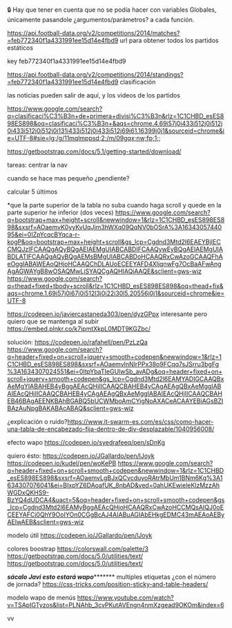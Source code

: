 🔒
 Hay que tener en cuenta que no se podía hacer con variables Globales, únicamente pasandole 
 ¿argumentos/parámetros? a cada función.







 
https://api.football-data.org/v2/competitions/2014/matches?=feb772340f1a4331991ee15d14e4fbd9
url para obtener todos los partidos estáticos
 
key
feb772340f1a4331991ee15d14e4fbd9
 
 
https://api.football-data.org/v2/competitions/2014/standings?=feb772340f1a4331991ee15d14e4fbd9
clasificación
 
las noticias pueden salir de aquí, y los videos de los partidos
 
https://www.google.com/search?q=clasificaci%C3%B3n+de+primera+divisi%C3%B3n&rlz=1C1CHBD_esES898ES898&oq=clasificaci%C3%B3n+&aqs=chrome.4.69i57j0i433i512j0i512j0i433i512j0i512j0i131i433i512j0i433i512j69i61.16399j0j1&sourceid=chrome&ie=UTF-8#sie=lg;/g/11mqlmppsd;2;/m/09gqx;nw;fp;1;;
 
https://getbootstrap.com/docs/5.1/getting-started/download/



tareas: 
centrar la nav

cuando se hace mas pequeño ¿pendiente?

calcular 5 últimos



*que la parte superior de la tabla no suba cuando haga scroll
y quede en la parte superior he inferior (dos veces)
https://www.google.com/search?q=bootstrap+max+height+scroll&newwindow=1&rlz=1C1CHBD_esES898ES898&sxsrf=AOaemvK0yyKvUqJjm3hWXq09QqNV0bOSrA%3A1634305744095&ei=0IZpYcqcBYqca-r-kogP&oq=bootstrap+max+height+scroll&gs_lcp=Cgdnd3Mtd2l6EAEYBjIECCMQJzIFCAAQgAQyBQgAEIAEMgUIABCABDIFCAAQywEyBQgAEIAEMgUIABDLATIFCAAQgAQyBQgAEMsBMgUIABCABDoHCAAQRxCwAzoGCAAQFhAeOggIABAWEAoQHjoHCAAQChDLAUoECEEYAFD4XljqnwFg7OcBaAFwAngAgAGWAYgB8wOSAQMwLjSYAQCgAQHIAQjAAQE&sclient=gws-wiz
https://www.google.com/search?q=thead+fixed+tbody+scroll&rlz=1C1CHBD_esES898ES898&oq=thead+fix&aqs=chrome.1.69i57j0i67j0i512l3j0i22i30l5.20556j0j1&sourceid=chrome&ie=UTF-8

https://codepen.io/javiercastaneda303/pen/dyzGPpx interesante pero quiero que se mantenga al subir
https://embed.plnkr.co/k7ipmtXkpL0MDT9KGZbc/




solución: https://codepen.io/rafahell/pen/PzLzQa
https://www.google.com/search?q=header+fixed+on+scroll+jquery+smooth+codepen&newwindow=1&rlz=1C1CHBD_esES898ES898&sxsrf=AOaemvInNlrPPx38o9FCqq7sJSrru3bgFg%3A1634307024551&ei=0ItpYbaTIeGUlwSb_avADg&oq=header+fixed+on+scroll+jquery+smooth+codepen&gs_lcp=Cgdnd3Mtd2l6EAMYADIGCAAQBxAeMgYIABAHEB4yBggAEAcQHjIICAAQCBAHEB4yCAgAEAgQBxAeMggIABAIEAcQHjIICAAQCBAHEB4yCAgAEAgQBxAeMggIABAIEAcQHjIICAAQCBAHEB46BAgAEENKBAhBGABQ5bUCWMboAmCYigNoAXACeACAAYEBiAGsBZIBAzAuNpgBAKABAcABAQ&sclient=gws-wiz


¿explicación o ruido?https://www.it-swarm-es.com/es/css/como-hacer-una-tabla-de-encabezado-fija-dentro-de-div-desplazable/1040956008/


efecto wapo https://codepen.io/syedrafeeq/pen/sDnKg

quiero ésto:
https://codepen.io/JGallardo/pen/lJoyk
https://codepen.io/kudel/pen/woKePB
https://www.google.com/search?q=header+fixed+on+scroll+smooth+codepen&newwindow=1&rlz=1C1CHBD_esES898ES898&sxsrf=AOaemvLgBJxQCvcduyoRAtrMbUm1BNm6Kg%3A1634307076041&ei=BIxpYZ6DAoafUK_8nbAD&ved=0ahUKEwieleKlzMzzAhWGDxQKHS9-BzYQ4dUDCA4&uact=5&oq=header+fixed+on+scroll+smooth+codepen&gs_lcp=Cgdnd3Mtd2l6EAMyBggAEAcQHjoHCAAQRxCwAzoHCCMQsAIQJ0oECEEYAFCi0QhY9OoIYOn0CGgBcAJ4AIABuAGIAbEHkgEDMC43mAEAoAEByAEIwAEB&sclient=gws-wiz


modelo útil 
https://codepen.io/JGallardo/pen/lJoyk


colores boostrap https://colorswall.com/palette/3
https://getbootstrap.com/docs/5.0/utilities/text/
https://getbootstrap.com/docs/5.0/utilities/text/

***sácalo Javi esto estará wapo**********
multiples etiquetas ¿con el número de jornada?
https://css-tricks.com/position-sticky-and-table-headers/


modelo wapo de menús
https://www.youtube.com/watch?v=TSApIGTyzos&list=PLNAhb_3cvPKutAVEngn4nmXzgead9OKOm&index=6


vv